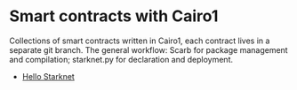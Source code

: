 # Smart contracts with Cairo1

Collections of smart contracts written in Cairo1, each contract lives in a separate git branch. The general workflow: Scarb for package management and compilation; starknet.py for declaration and deployment.

- [Hello Starknet]()
